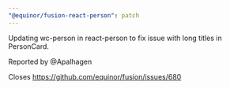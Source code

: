 ```yaml
---
"@equinor/fusion-react-person": patch
---
```


Updating wc-person in react-person to fix issue with long titles in PersonCard.

Reported by @Apalhagen

Closes https://github.com/equinor/fusion/issues/680
